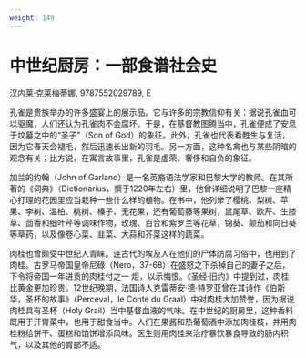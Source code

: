 ```yaml
---
weight: 149
---
```

# 中世纪厨房：一部食谱社会史

汉内莱·克莱梅蒂娜, 9787552029789, E

孔雀是贵族举办的许多盛宴上的展示品。它与许多的宗教信仰有关：据说孔雀血可以驱魔，人们还认为孔雀肉不会腐坏。于是，在基督教图腾当中，孔雀便成了安息于坟墓之中的“圣子”（Son of God）的象征。此外，孔雀也代表看甦生与复活，因为它春天会褪毛，然后迅速长出新的羽毛。另一方面，这种名禽也与某些阴暗的观念有关；比方说，在寓言故事里，孔雀是虚荣、奢侈和自负的象征。

加兰的约翰（John of Garland）是一名英裔语法学家和巴黎大学的教师。在其所著的《词典》（Dictionarius，撰于1220年左右）里，他曾详细说明了巴黎一座精心打理的花园里应当栽种一些什么样的植物。在书中，他列举了樱桃、梨树、苹果、李树、温柏、桃树、榛子、无花果，还有葡萄藤等果树，鼠尾草、欧芹、生膝草、茴香和细叶芹等调味作物，玫瑰、百合和紫罗兰等花草，锦葵、颠茄和向日葵等草药，以及像卷心菜、韭菜、大蒜和芥菜这样的蔬菜。

肉桂也曾颇受中世纪人青睐。连古代的埃及人在他们的尸体防腐习俗中，也用到了肉桂。古罗马帝国皇帝尼碌（Nero，37-68）在盛怒之下杀掉自己的妻子之后，下令将帝国一年进贡的肉桂付之一
炬，以示悔恨。《圣经·旧约》中提到过，肉桂比黄金更加珍贵。12世纪晚期，法国诗人克雷蒂安·德·特罗亚曾在其诗作《伯斯华，圣杯的故事》（Perceval，le Conte du Graal）中对肉桂大加赞誉，因为据说肉桂具有圣杯（Holy Grail）当中基督血液的气味。在中世纪的厨房里，这种香料既用于开胃菜中，也用于甜食当中。人们在果酱和热葡萄酒中添加肉桂枝，并用肉桂粉给饼干、蛋糕和馅饼增添风味。医生则用肉桂来治疗暴饮暴食导致的肠内积气，以及其他的胃部不适。
